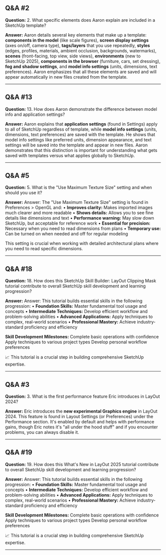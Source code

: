 
## Q&A #2

**Question:** 2. What specific elements does Aaron explain are included in a SketchUp template?

**Answer:** Aaron details several key elements that make up a template: **components in the model** (like scale figures), **screen display settings** (axes on/off, camera type), **tags/layers** that you use repeatedly, **styles** (edges, profiles, materials, ambient occlusion, backgrounds, watermarks), **scenes** (front-facing, top view, side views), **environments** (new to SketchUp 2025), **components in the browser** (furniture, cars, set dressing), **fog and shadow settings**, and **model info settings** (units, dimensions, text preferences). Aaron emphasizes that all these elements are saved and will appear automatically in new files created from the template.

---

## Q&A #13

**Question:** 13. How does Aaron demonstrate the difference between model info and application settings?

**Answer:** Aaron explains that **application settings** (found in Settings) apply to all of SketchUp regardless of template, while **model info settings** (units, dimensions, text preferences) are saved with the template. He shows that model info settings like preferred units, dimension appearance, and text settings will be saved into the template and appear in new files. Aaron demonstrates that this distinction is important for understanding what gets saved with templates versus what applies globally to SketchUp.

---

## Q&A #5

**Question:** 5. What is the "Use Maximum Texture Size" setting and when should you use it?

**Answer:** Answer:
The "Use Maximum Texture Size" setting is found in Preferences > OpenGL and:
• **Improves clarity:** Makes imported images much clearer and more readable
• **Shows details:** Allows you to see fine details like dimensions and text
• **Performance warning:** May slow down SketchUp, but acceptable for reference work
• **Essential for precision:** Necessary when you need to read dimensions from plans
• **Temporary use:** Can be turned on when needed and off for regular modeling

This setting is crucial when working with detailed architectural plans where you need to read specific dimensions.

---

## Q&A #18

**Question:** 18. How does this SketchUp Skill Builder: LayOut Clipping Mask tutorial contribute to overall SketchUp skill development and learning progression?

**Answer:** Answer:
This tutorial builds essential skills in the following progression:
• **Foundation Skills:** Master fundamental tool usage and concepts
• **Intermediate Techniques:** Develop efficient workflow and problem-solving abilities
• **Advanced Applications:** Apply techniques to complex, real-world scenarios
• **Professional Mastery:** Achieve industry-standard proficiency and efficiency

**Skill Development Milestones:**
Complete basic operations with confidence
Apply techniques to various project types
Develop personal workflow preferences

📈 This tutorial is a crucial step in building comprehensive SketchUp expertise.

---

## Q&A #3

**Question:** 3. What is the first performance feature Eric introduces in LayOut 2024?

**Answer:** Eric introduces the **new experimental Graphics engine** in LayOut 2024. This feature is found in Layout Settings (or Preferences) under the Performance section. It's enabled by default and helps with performance gains, though Eric notes it's "all under the hood stuff" and if you encounter problems, you can always disable it.

---

## Q&A #19

**Question:** 19. How does this What's New in LayOut 2025 tutorial contribute to overall SketchUp skill development and learning progression?

**Answer:** Answer:
This tutorial builds essential skills in the following progression:
• **Foundation Skills:** Master fundamental tool usage and concepts
• **Intermediate Techniques:** Develop efficient workflow and problem-solving abilities
• **Advanced Applications:** Apply techniques to complex, real-world scenarios
• **Professional Mastery:** Achieve industry-standard proficiency and efficiency

**Skill Development Milestones:**
Complete basic operations with confidence
Apply techniques to various project types
Develop personal workflow preferences

📈 This tutorial is a crucial step in building comprehensive SketchUp expertise.

---
